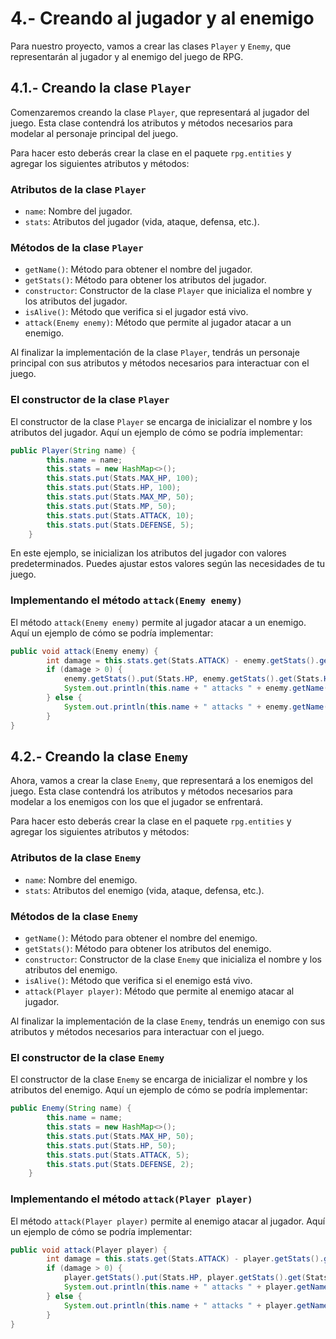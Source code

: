 # 4.- Creando al jugador y al enemigo

Para nuestro proyecto, vamos a crear las clases `Player` y `Enemy`, que representarán al jugador y al enemigo del juego
de RPG.

## 4.1.- Creando la clase `Player`

Comenzaremos creando la clase `Player`, que representará al jugador del juego. Esta clase contendrá los atributos y
métodos necesarios para modelar al personaje principal del juego.

Para hacer esto deberás crear la clase en el paquete `rpg.entities` y agregar los siguientes atributos y métodos:

### Atributos de la clase `Player`

- `name`: Nombre del jugador.
- `stats`: Atributos del jugador (vida, ataque, defensa, etc.).

### Métodos de la clase `Player`

- `getName()`: Método para obtener el nombre del jugador.
- `getStats()`: Método para obtener los atributos del jugador.
- `constructor`: Constructor de la clase `Player` que inicializa el nombre y los atributos del jugador.
- `isAlive()`: Método que verifica si el jugador está vivo.
- `attack(Enemy enemy)`: Método que permite al jugador atacar a un enemigo.

Al finalizar la implementación de la clase `Player`, tendrás un personaje principal con sus atributos y métodos
necesarios para interactuar con el juego.

### El constructor de la clase `Player`

El constructor de la clase `Player` se encarga de inicializar el nombre y los atributos del jugador. Aquí un ejemplo de
cómo se podría implementar:

```java
public Player(String name) {
        this.name = name;
        this.stats = new HashMap<>();
        this.stats.put(Stats.MAX_HP, 100);
        this.stats.put(Stats.HP, 100);
        this.stats.put(Stats.MAX_MP, 50);
        this.stats.put(Stats.MP, 50);
        this.stats.put(Stats.ATTACK, 10);
        this.stats.put(Stats.DEFENSE, 5);
    }
```

En este ejemplo, se inicializan los atributos del jugador con valores predeterminados. Puedes ajustar estos valores
según las necesidades de tu juego.

### Implementando el método `attack(Enemy enemy)`

El método `attack(Enemy enemy)` permite al jugador atacar a un enemigo. Aquí un ejemplo de cómo se podría implementar:

```java
public void attack(Enemy enemy) {
        int damage = this.stats.get(Stats.ATTACK) - enemy.getStats().get(Stats.DEFENSE);
        if (damage > 0) {
            enemy.getStats().put(Stats.HP, enemy.getStats().get(Stats.HP) - damage);
            System.out.println(this.name + " attacks " + enemy.getName() + " for " + damage + " damage!");
        } else {
            System.out.println(this.name + " attacks " + enemy.getName() + " but does no damage!");
        }
}
```

## 4.2.- Creando la clase `Enemy`

Ahora, vamos a crear la clase `Enemy`, que representará a los enemigos del juego. Esta clase contendrá los atributos y
métodos necesarios para modelar a los enemigos con los que el jugador se enfrentará.

Para hacer esto deberás crear la clase en el paquete `rpg.entities` y agregar los siguientes atributos y métodos:

### Atributos de la clase `Enemy`

- `name`: Nombre del enemigo.
- `stats`: Atributos del enemigo (vida, ataque, defensa, etc.).

### Métodos de la clase `Enemy`

- `getName()`: Método para obtener el nombre del enemigo.
- `getStats()`: Método para obtener los atributos del enemigo.
- `constructor`: Constructor de la clase `Enemy` que inicializa el nombre y los atributos del enemigo.
- `isAlive()`: Método que verifica si el enemigo está vivo.
- `attack(Player player)`: Método que permite al enemigo atacar al jugador.

Al finalizar la implementación de la clase `Enemy`, tendrás un enemigo con sus atributos y métodos necesarios para
interactuar con el juego.

### El constructor de la clase `Enemy`

El constructor de la clase `Enemy` se encarga de inicializar el nombre y los atributos del enemigo. Aquí un ejemplo de
cómo se podría implementar:

```java
public Enemy(String name) {
        this.name = name;
        this.stats = new HashMap<>();
        this.stats.put(Stats.MAX_HP, 50);
        this.stats.put(Stats.HP, 50);
        this.stats.put(Stats.ATTACK, 5);
        this.stats.put(Stats.DEFENSE, 2);
    }
```

### Implementando el método `attack(Player player)`

El método `attack(Player player)` permite al enemigo atacar al jugador. Aquí un ejemplo de cómo se podría implementar:

```java
public void attack(Player player) {
        int damage = this.stats.get(Stats.ATTACK) - player.getStats().get(Stats.DEFENSE);
        if (damage > 0) {
            player.getStats().put(Stats.HP, player.getStats().get(Stats.HP) - damage);
            System.out.println(this.name + " attacks " + player.getName() + " for " + damage + " damage!");
        } else {
            System.out.println(this.name + " attacks " + player.getName() + " but does no damage!");
        }
}
```